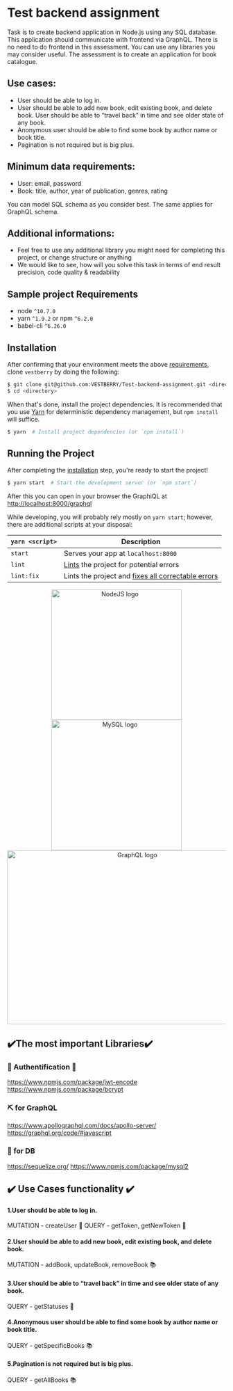 # Test backend assignment

Task is to create backend application in Node.js using any SQL database. This application should communicate with frontend via GraphQL. There is no need to do frontend in this assessment. You can use any libraries you may consider useful. The assessment is to create an application for book catalogue.

## Use cases:

- User should be able to log in.
- User should be able to add new book, edit existing book, and delete book. User should be able to “travel back” in time and see older state of any book.
- Anonymous user should be able to find some book by author name or book title.
- Pagination is not required but is big plus.

## Minimum data requirements:

- User: email, password
- Book: title, author, year of publication, genres, rating

You can model SQL schema as you consider best. The same applies for GraphQL schema.

## Additional informations:

- Feel free to use any additional library you might need for completing this project, or change structure or anything
- We would like to see, how will you solve this task in terms of end result precision, code quality & readability

## Sample project Requirements

- node `^10.7.0`
- yarn `^1.9.2` or npm `^6.2.0`
- babel-cli `^6.26.0`

## Installation

After confirming that your environment meets the above [requirements](#requirements), clone `vestberry` by doing the following:

```bash
$ git clone git@github.com:VESTBERRY/Test-backend-assignment.git <directory>
$ cd <directory>
```

When that's done, install the project dependencies. It is recommended that you use [Yarn](https://yarnpkg.com/) for deterministic dependency management, but `npm install` will suffice.

```bash
$ yarn  # Install project dependencies (or `npm install`)
```

## Running the Project

After completing the [installation](#installation) step, you're ready to start the project!

```bash
$ yarn start  # Start the development server (or `npm start`)
```

After this you can open in your browser the GraphiQL at [http://localhost:8000/graphql](http://localhost:8000/graphql)

While developing, you will probably rely mostly on `yarn start`; however, there are additional scripts at your disposal:

| `yarn <script>` | Description                                                                                                             |
| --------------- | ----------------------------------------------------------------------------------------------------------------------- |
| `start`         | Serves your app at `localhost:8000`                                                                                     |
| `lint`          | [Lints](http://stackoverflow.com/questions/8503559/what-is-linting) the project for potential errors                    |
| `lint:fix`      | Lints the project and [fixes all correctable errors](http://eslint.org/docs/user-guide/command-line-interface.html#fix) |

<p align="center">
 <img width=300px height=300x src="https://upload.wikimedia.org/wikipedia/commons/thumb/d/d9/Node.js_logo.svg/1280px-Node.js_logo.svg.png" alt="NodeJS logo">
<img width=300px height=300px src="https://upload.wikimedia.org/wikipedia/labs/8/8e/Mysql_logo.png" alt="MySQL logo">
 <img width=584px height=400px src="https://graphql.org/img/og-image.png" alt="GraphQL logo">
</p>


## ✔️The most important Libraries✔️

### 🔐 Authentification 🔑

https://www.npmjs.com/package/jwt-encode
https://www.npmjs.com/package/bcrypt

### ⛏️ for GraphQL

https://www.apollographql.com/docs/apollo-server/
https://graphql.org/code/#javascript

### 💽 for DB

https://sequelize.org/
https://www.npmjs.com/package/mysql2

## ✔️ Use Cases functionality ✔️ 

#### 1.User should be able to log in.

MUTATION - createUser 🏃
QUERY - getToken, getNewToken 🏃

#### 2.User should be able to add new book, edit existing book, and delete book.

MUTATION - addBook, updateBook, removeBook 📚

#### 3.User should be able to “travel back” in time and see older state of any book.

QUERY - getStatuses 📰

#### 4.Anonymous user should be able to find some book by author name or book title.

QUERY - getSpecificBooks 📚

#### 5.Pagination is not required but is big plus.

QUERY - getAllBooks 📚
